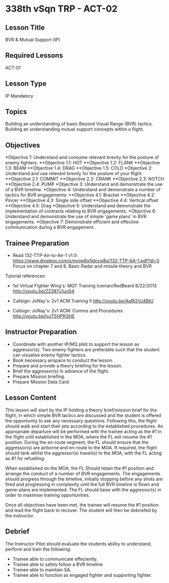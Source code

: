 # 338th vSqn TRP - ACT-02
## Lesson Title
BVR & Mutual Support (IP)

## Required Lessons
ACT-01

## Lesson Type
IP Mandatory

## Topics
Building an understanding of basic Beyond Visual Range (BVR) tactics.
Building an understanding mutual support concepts within a flight.

## Objectives
*Objective 1: Understand and consume relevant brevity for the posture of enemy fighters.
**Objective 1.1: HOT
**Objective 1.2: FLANK
**Objective 1.3: BEAM
**Objective 1.4: DRAG
**Objective 1.5: COLD
*Objective 2: Understand and use relevant brevity for the posture of your flight.
**Objective 2.1: COMMIT
**Objective 2.2: CRANK
**Objective 2.3: NOTCH
**Objective 2.4: PUMP
*Objective 3: Understand and demonstrate the use of a BVR timeline.
*Objective 4: Understand and demonstrate a number of tactics for BVR engagements:
**Objective 4.1: Bracket
**Objective 4.2: Pincer
**Objective 4.3: Single side offset
**Objective 4.4: Vertical offset
**Objective 4.5: Drag
*Objective 5: Understand and demonstrate the implementation of contracts relating to BVR engagements.
*Objective 6: Understand and demonstrate the use of simple 'game plans' in BVR engagements.
*Objective 7: Demonstrate efficient and effective communication during a BVR engagement.

## Trainee Preparation
- Read 132-TTP-Air-to-Air-1 v1.0: https://www.dropbox.com/s/mxjw8q1idcxsi8q/132-TTP-AA-1.pdf?dl=0
Focus on chapter 7 and 8, Basic Radar and missile theory and BVR

Tutorial references:
- 1st Virtual Fighter Wing's: MQT Training Iceman/RedBeard 8/22/2013
http://youtu.be/ZZ387u1uoS4

- Callsign: JoNay's: 2v1 ACM Training II
http://youtu.be/AqRj2VJ4BtU

- Callsign: JoNay's: 2v1 ACM: Comms and Procedures
http://youtu.be/lyJT5HPKSHE

## Instructor Preparation
- Coordinate with another IP/MQ pilot to support the lesson as aggressor(s). Two enemy fighters are preferable such that the student can visualise enemy fighter tactics. 
- Book necessary airspace to conduct the lesson.
- Prepare and provide a theory briefing for the lesson.
- Brief the aggressor(s) in advance of the flight.
- Prepare Mission briefing.
- Prepare Mission Data Card

## Lesson Content
This lesson will start by the IP holding a theory brief/mission brief for the flight, in which simple BVR tactics are discussed and the student is offered the opportunity to ask any necessary questions. Following this, the flight should walk and start their jets according to the established procedures. An appropriate departure will be performed with the trainee acting as the #1 in the flight until established in the MOA, where the FL will resume the #1 position. During the en-route segment, the FL should ensure that the aggressor(s) are airborne and en-route to the MOA. If required, the flight should tank whilst the aggressor(s) travel(s) to the MOA, with the FL acting as #1 for refuelling.

When established on the MOA, the FL Should retain the #1 position and arrange the conduct of a number of BVR engagements. The engagements should progress through the timeline, initially stopping before any shots are fired and progressing in complexity until the full BVR timeline is flown and game-plans are implemented. The FL should liaise with the aggressor(s) in order to maximise training opportunities.

Once all objectives have been met, the trainee will resume the #1 position and lead the flight back to recover. The student will then be debriefed by the instructor.

## Debrief
The Instructor Pilot should evaluate the students ability to understand, perform and train the following:
- Trainee able to communicate effeciently.
- Trainee able to safely follow a BVR timeline 
- Trainee able to maintain SA.
- Trainee able to function as engaged fighter and supporting fighter.